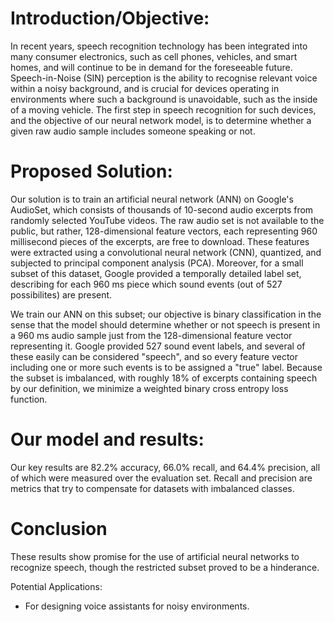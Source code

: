 # Introduction/Objective:

In recent years, speech recognition technology has been integrated into many consumer electronics, such as cell phones, vehicles, and smart homes, and will continue to be in demand for the foreseeable future. Speech-in-Noise (SIN) perception is the ability to recognise relevant voice within a noisy background, and is crucial for devices operating in environments where such a background is unavoidable, such as the inside of a moving vehicle. The first step in speech recognition for such devices, and the objective of our neural network model, is to determine whether a given raw audio sample includes someone speaking or not.

# Proposed Solution:

Our solution is to train an artificial neural network (ANN) on Google's AudioSet, which consists of thousands of 10-second audio excerpts from randomly selected YouTube videos. The raw audio set is not available to the public, but rather, 128-dimensional feature vectors, each representing 960 millisecond pieces of the excerpts, are free to download. These features were extracted using a convolutional neural network (CNN), quantized, and subjected to principal component analysis (PCA). Moreover, for a small subset of this dataset, Google provided a temporally detailed label set, describing for each 960 ms piece which sound events (out of 527 possibilites) are present.

We train our ANN on this subset; our objective is binary classification in the sense that the model should determine whether or not speech is present in a 960 ms audio sample just from the 128-dimensional feature vector representing it. Google provided 527 sound event labels, and several of these easily can be considered "speech", and so every feature vector including one or more such events is to be assigned a "true" label. Because the subset is imbalanced, with roughly 18% of excerpts containing speech by our definition, we minimize a weighted binary cross entropy loss function.

# Our model and results:

Our key results are 82.2% accuracy, 66.0% recall, and 64.4% precision, all of which were measured over the evaluation set. Recall and precision are metrics that try to compensate for datasets with imbalanced classes. 


# Conclusion

These results show promise for the use of artificial neural networks to recognize speech, though the restricted subset proved to be a hinderance. 

Potential Applications:
- For designing voice assistants for noisy environments.
